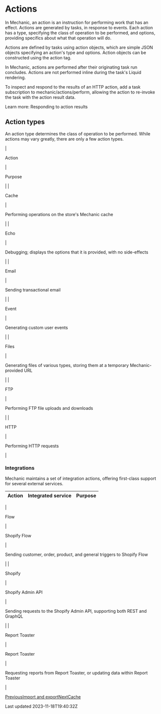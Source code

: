 # Actions

In Mechanic, an action is an instruction for performing work that has an effect. Actions are generated by tasks, in response to events. Each action has a type, specifying the class of operation to be performed, and options, providing specifics about what that operation will do.

Actions are defined by tasks using action objects, which are simple JSON objects specifying an action's type and options. Action objects can be constructed using the action tag.

In Mechanic, actions are performed after their originating task run concludes. Actions are not performed inline during the task's Liquid rendering.

To inspect and respond to the results of an HTTP action, add a task subscription to mechanic/actions/perform, allowing the action to re-invoke the task with the action result data.

Learn more: Responding to action results

## Action types

An action type determines the class of operation to be performed. While actions may vary greatly, there are only a few action types.

| 

Action

 | 

Purpose

 |
| 

Cache

 | 

Performing operations on the store's Mechanic cache

 |
| 

Echo

 | 

Debugging; displays the options that it is provided, with no side-effects

 |
| 

Email

 | 

Sending transactional email

 |
| 

Event

 | 

Generating custom user events

 |
| 

Files

 | 

Generating files of various types, storing them at a temporary Mechanic-provided URL

 |
| 

FTP

 | 

Performing FTP file uploads and downloads

 |
| 

HTTP

 | 

Performing HTTP requests

 |

### Integrations

Mechanic maintains a set of integration actions, offering first-class support for several external services.

| Action | Integrated service | Purpose |
| --- | --- | --- |
| 

Flow

 | 

Shopify Flow

 | 

Sending customer, order, product, and general triggers to Shopify Flow

 |
| 

Shopify

 | 

Shopify Admin API

 | 

Sending requests to the Shopify Admin API, supporting both REST and GraphQL

 |
| 

Report Toaster

 | 

Report Toaster

 | 

Requesting reports from Report Toaster, or updating data within Report Toaster

 |

[PreviousImport and export](/core/tasks/import-and-export)[NextCache](/core/actions/cache)

Last updated 2023-11-18T19:40:32Z